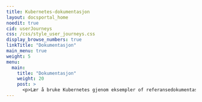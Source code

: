 ```yaml
---
title: Kubernetes-dokumentasjon
layout: docsportal_home
noedit: true
cid: userJourneys
css: /css/style_user_journeys.css
display_browse_numbers: true
linkTitle: "Dokumentasjon"
main_menu: true
weight: 5
menu:
  main:
    title: "Dokumentasjon"
    weight: 20
    post: >
      <p>Lær å bruke Kubernetes gjenom eksempler of referansedokumentasjon. Du kan også <a href="/editdocs/" data-auto-burger-exclude>hjelpe</a>!</p>
---
```



